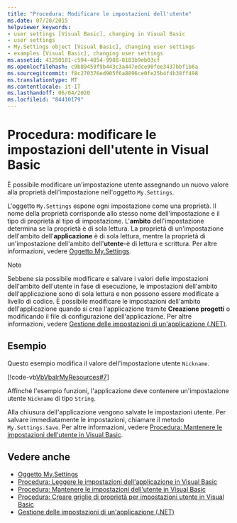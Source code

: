 ```yaml
---
title: "Procedura: Modificare le impostazioni dell'utente"
ms.date: 07/20/2015
helpviewer_keywords:
- user settings [Visual Basic], changing in Visual Basic
- user settings
- My.Settings object [Visual Basic], changing user settings
- examples [Visual Basic], changing user settings
ms.assetid: 41250181-c594-4854-9988-8183b9eb03cf
ms.openlocfilehash: c9b89459f9b443c3a447edce90fee3437bbf1b6a
ms.sourcegitcommit: f8c270376ed905f6a8896ce0fe25b4f4b38ff498
ms.translationtype: MT
ms.contentlocale: it-IT
ms.lasthandoff: 06/04/2020
ms.locfileid: "84410179"
---
```

# <a name="how-to-change-user-settings-in-visual-basic"></a>Procedura: modificare le impostazioni dell'utente in Visual Basic

È possibile modificare un'impostazione utente assegnando un nuovo valore alla proprietà dell'impostazione nell'oggetto `My.Settings`.  
  
 L'oggetto `My.Settings` espone ogni impostazione come una proprietà. Il nome della proprietà corrisponde allo stesso nome dell'impostazione e il tipo di proprietà al tipo di impostazione. L'**ambito** dell'impostazione determina se la proprietà è di sola lettura. La proprietà di un'impostazione dell'ambito dell'**applicazione** è di sola lettura, mentre la proprietà di un'impostazione dell'ambito dell'**utente**-è di lettura e scrittura. Per altre informazioni, vedere [Oggetto My.Settings](../../../language-reference/objects/my-settings-object.md).  
  
> [!NOTE]
> Sebbene sia possibile modificare e salvare i valori delle impostazioni dell'ambito dell'utente in fase di esecuzione, le impostazioni dell'ambito dell'applicazione sono di sola lettura e non possono essere modificate a livello di codice. È possibile modificare le impostazioni dell'ambito dell'applicazione quando si crea l'applicazione tramite **Creazione progetti** o modificando il file di configurazione dell'applicazione. Per altre informazioni, vedere [Gestione delle impostazioni di un'applicazione (.NET)](/visualstudio/ide/managing-application-settings-dotnet).  
  
## <a name="example"></a>Esempio  

 Questo esempio modifica il valore dell'impostazione utente `Nickname`.  
  
 [!code-vb[VbVbalrMyResources#7](~/samples/snippets/visualbasic/VS_Snippets_VBCSharp/VbVbalrMyResources/VB/Form1.vb#7)]  
  
 Affinché l'esempio funzioni, l'applicazione deve contenere un'impostazione utente `Nickname` di tipo `String`.  
  
 Alla chiusura dell'applicazione vengono salvate le impostazioni utente. Per salvare immediatamente le impostazioni, chiamare il metodo `My.Settings.Save`. Per altre informazioni, vedere [Procedura: Mantenere le impostazioni dell'utente in Visual Basic](how-to-persist-user-settings.md).  
  
## <a name="see-also"></a>Vedere anche

- [Oggetto My.Settings](../../../language-reference/objects/my-settings-object.md)
- [Procedura: Leggere le impostazioni dell'applicazione in Visual Basic](how-to-read-application-settings.md)
- [Procedura: Mantenere le impostazioni dell'utente in Visual Basic](how-to-persist-user-settings.md)
- [Procedura: Creare griglie di proprietà per impostazioni utente in Visual Basic](how-to-create-property-grids-for-user-settings.md)
- [Gestione delle impostazioni di un'applicazione (.NET)](/visualstudio/ide/managing-application-settings-dotnet)
